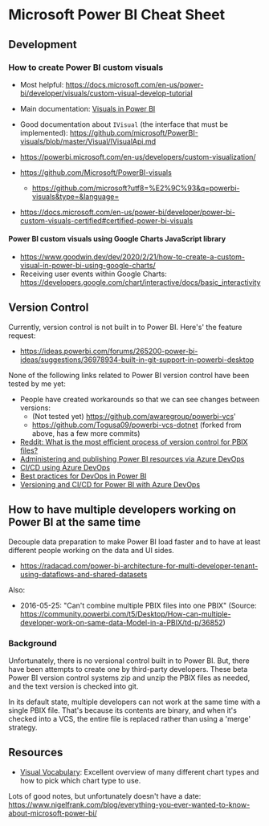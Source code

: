 # Microsoft Power BI Cheat Sheet



## Development

### How to create Power BI custom visuals
- Most helpful: https://docs.microsoft.com/en-us/power-bi/developer/visuals/custom-visual-develop-tutorial
- Main documentation: [Visuals in Power BI](https://docs.microsoft.com/en-us/power-bi/developer/power-bi-custom-visuals)
- Good documentation about `IVisual` (the interface that must be implemented): https://github.com/microsoft/PowerBI-visuals/blob/master/Visual/IVisualApi.md
- https://powerbi.microsoft.com/en-us/developers/custom-visualization/

- https://github.com/Microsoft/PowerBI-visuals
    - https://github.com/microsoft?utf8=%E2%9C%93&q=powerbi-visuals&type=&language=
- https://docs.microsoft.com/en-us/power-bi/developer/power-bi-custom-visuals-certified#certified-power-bi-visuals

#### Power BI custom visuals using Google Charts JavaScript library
- https://www.goodwin.dev/dev/2020/2/21/how-to-create-a-custom-visual-in-power-bi-using-google-charts/
- Receiving user events within Google Charts: https://developers.google.com/chart/interactive/docs/basic_interactivity



## Version Control
Currently, version control is not built in to Power BI. Here's' the feature request:
- https://ideas.powerbi.com/forums/265200-power-bi-ideas/suggestions/36978934-built-in-git-support-in-powerbi-desktop

None of the following links related to Power BI version control have been tested by me yet:
- People have created workarounds so that we can see changes between versions:
    - (Not tested yet) https://github.com/awaregroup/powerbi-vcs'
    - https://github.com/Togusa09/powerbi-vcs-dotnet (forked from above, has a few more commits)
- [Reddit: What is the most efficient process of version control for PBIX files?](https://www.reddit.com/r/PowerBI/comments/cnfz7x/what_is_the_most_efficient_process_of_version/)
- [Administering and publishing Power BI resources via Azure DevOps](https://msftplayground.com/2018/12/administrating-and-publishing-power-bi-resources-via-azure-devops/)
- [CI/CD using Azure DevOps](https://community.powerbi.com/t5/Community-Blog/PowerBI-CICD-using-Azure-DevOps/ba-p/769244)
- [Best practices for DevOps in Power BI](http://www.powerbisentinel.com/power-bi-devops/)
- [Versioning and CI/CD for Power BI with Azure DevOps](https://data-marc.com/2019/11/12/versioning-and-ci-cd-for-power-bi-with-azure-devops/)



## How to have multiple developers working on Power BI at the same time

Decouple data preparation to make Power BI load faster and to have at least different people working on the data and UI sides.
- https://radacad.com/power-bi-architecture-for-multi-developer-tenant-using-dataflows-and-shared-datasets

Also:
- 2016-05-25: "Can't combine multiple PBIX files into one PBIX" (Source: https://community.powerbi.com/t5/Desktop/How-can-multiple-developer-work-on-same-data-Model-in-a-PBIX/td-p/36852)


### Background
Unfortunately, there is no versional control built in to Power BI. But, there have been attempts to create one by third-party developers. These beta Power BI version control systems zip and unzip the PBIX files as needed, and the text version is checked into git.

In its default state, multiple developers can not work at the same time with a single PBIX file. That's because its contents are binary, and when it's checked into a VCS, the entire file is replaced rather than using a 'merge' strategy.


## Resources
- [Visual Vocabulary](https://github.com/ft-interactive/chart-doctor/tree/master/visual-vocabulary): Excellent overview of many different chart types and how to pick which chart type to use.

Lots of good notes, but unfortunately doesn't have a date: 
https://www.nigelfrank.com/blog/everything-you-ever-wanted-to-know-about-microsoft-power-bi/
